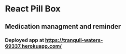 # React Pill Box 

## Medication managment and reminder

### Deployed app at https://tranquil-waters-69337.herokuapp.com/
